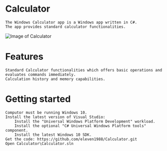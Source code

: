 # Calculator
	The Windows Calculator app is a Windows app written in C#.
	The app provides standard calculator functionalities.

![Image of Calculator](https://https://github.com/eleven1988/Calculator/tree/main/Reference/Calculator.png?raw=true)

# Features
	Standard Calculator functionalities which offers basic operations and evaluates commands immediately.
	Calculation history and memory capabilities.

# Getting started
	Computor must be running Windows 10.
	Install the latest version of Visual Studio:
		Install the "Universal Windows Platform Development" workload.
		Install the optional "C# Universal Windows Platform tools" component.
		Install the latest Windows 10 SDK.
	Get the code: https://github.com/eleven1988/Calculator.git
	Open Calculator\Calculator.sln
